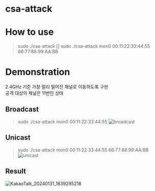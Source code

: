 # csa-attack

# How to use
> sudo ./csa-attack <interface> <ap mac> [<station mac>]
> sudo ./csa-attack mon0 00:11:22:33:44:55 66:77:88:99:AA:BB

# Demonstration

2.4GHz 기준 가장 멀리 떨어진 채널로 이동하도록 구현</br>
공격 대상의 채널은 11번인 상태

## Broadcast
> sudo ./csa-attack mon0 00:11:22:33:44:55
![broadcast](https://github.com/S-SIRIUS/csa-attack/assets/109223193/8a2ea25c-8096-4f6e-8cff-740df1c88382)


## Unicast
> sudo ./csa-attack mon0 00:11:22:33:44:55 66:77:88:99:AA:BB
![unicast](https://github.com/S-SIRIUS/csa-attack/assets/109223193/8d667b1a-5538-4f52-8cb5-2d3deb16e081)


## Result
![KakaoTalk_20240131_1839295218](https://github.com/S-SIRIUS/csa-attack/assets/109223193/a4bf87c1-97be-4750-863c-737f0d70c19b)

